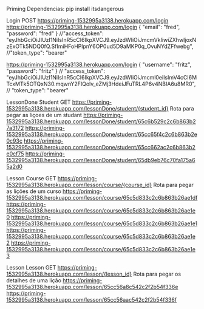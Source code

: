 Priming
Dependencias:
pip install itsdangerous

Login
POST https://priming-1532995a3138.herokuapp.com/login
https://priming-1532995a3138.herokuapp.com/login
{
    "email": "fred",
    "password": "fred"
}
//"access_token": "eyJhbGciOiJIUzI1NiIsInR5cCI6IkpXVCJ9.eyJzdWIiOiJmcmVkIiwiZXhwIjoxNzExOTk5NDQ0fQ.SfImiHFoHPlpnY6OP0ud5D9aMKP0q_OvuNYdZFfwebg",
//"token_type": "bearer"



https://priming-1532995a3138.herokuapp.com/login
{
    "username": "fritz",
    "password": "fritz"
}
//  "access_token": "eyJhbGciOiJIUzI1NiIsInR5cCI6IkpXVCJ9.eyJzdWIiOiJmcml0eiIsImV4cCI6MTcxMTk5OTQxN30.mqwnY2FIQolv_eZMj3HdeiJFuTRL4P6v4NBIA6u8MR0",
//  "token_type": "bearer"



LessonDone Student
GET https://priming-1532995a3138.herokuapp.com/lessonDone/student/{student_id} Rota para pegar as liçoes de um studant
https://priming-1532995a3138.herokuapp.com/lessonDone/student/65c6b529c2c6b863b27a3172
https://priming-1532995a3138.herokuapp.com/lessonDone/student/65cc65f4c2c6b863b2e0c93c
https://priming-1532995a3138.herokuapp.com/lessonDone/student/65cc662ac2c6b863b2e0cf75
https://priming-1532995a3138.herokuapp.com/lessonDone/student/65db9eb76c70fa175a65a2d0

Lesson Course
GET https://priming-1532995a3138.herokuapp.com/lesson/course/{course_id} Rota para pegar as lições de um curso
https://priming-1532995a3138.herokuapp.com/lesson/course/65c5d833c2c6b863b26ae1df
https://priming-1532995a3138.herokuapp.com/lesson/course/65c5d833c2c6b863b26ae1e0
https://priming-1532995a3138.herokuapp.com/lesson/course/65c5d833c2c6b863b26ae1e1
https://priming-1532995a3138.herokuapp.com/lesson/course/65c5d833c2c6b863b26ae1e2
https://priming-1532995a3138.herokuapp.com/lesson/course/65c5d833c2c6b863b26ae1e3

Lesson Lesson
GET https://priming-1532995a3138.herokuapp.com/lesson/{lesson_id} Rota para pegar os detalhes de uma lição
https://priming-1532995a3138.herokuapp.com/lesson/65cc56a8c542c2f2b54f336e
https://priming-1532995a3138.herokuapp.com/lesson/65cc56aac542c2f2b54f336f


